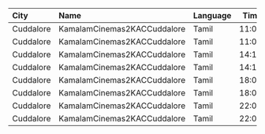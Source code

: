 | City      | Name                        | Language |  Time | Type        | Price | Capacity | Booked |
| :-------- | :-------------------------- | :------- | ----: | :---------- | ----: | -------: | -----: |
| Cuddalore | KamalamCinemas2KACCuddalore | Tamil    | 11:00 | FirstClass  |  130₹ |      287 |    144 |
| Cuddalore | KamalamCinemas2KACCuddalore | Tamil    | 11:00 | SecondClass |  100₹ |      150 |     75 |
| Cuddalore | KamalamCinemas2KACCuddalore | Tamil    | 14:15 | FirstClass  |  130₹ |      287 |    144 |
| Cuddalore | KamalamCinemas2KACCuddalore | Tamil    | 14:15 | SecondClass |  100₹ |      150 |     75 |
| Cuddalore | KamalamCinemas2KACCuddalore | Tamil    | 18:00 | FirstClass  |  130₹ |      287 |    144 |
| Cuddalore | KamalamCinemas2KACCuddalore | Tamil    | 18:00 | SecondClass |  100₹ |      150 |     75 |
| Cuddalore | KamalamCinemas2KACCuddalore | Tamil    | 22:00 | FirstClass  |  130₹ |      287 |    144 |
| Cuddalore | KamalamCinemas2KACCuddalore | Tamil    | 22:00 | SecondClass |  100₹ |      150 |     75 |